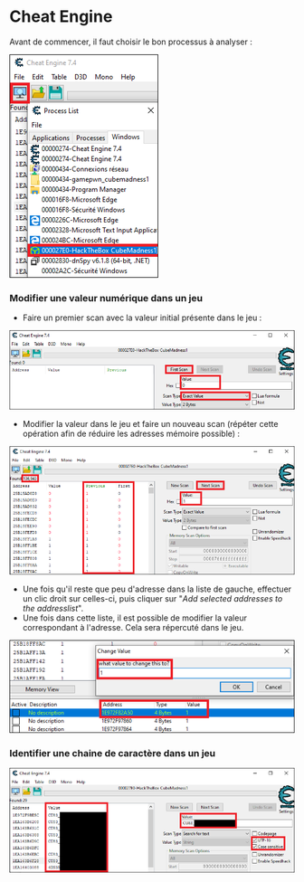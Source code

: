 # Cheat Engine

Avant de commencer, il faut choisir le bon processus à analyser :&#x20;

![](../.gitbook/assets/cheat-engine-process.png)

### Modifier une valeur numérique dans un jeu

* Faire un premier scan avec la valeur initial présente dans le jeu :&#x20;

![](../.gitbook/assets/cheat-engine-first-scan.png)

* Modifier la valeur dans le jeu et faire un nouveau scan (répéter cette opération afin de réduire les adresses mémoire possible) :&#x20;

![](../.gitbook/assets/cheat-engine-second-scan.png)

* Une fois qu'il reste que peu d'adresse dans la liste de gauche, effectuer un clic droit sur celles-ci, puis cliquer sur "_Add selected addresses to the addresslist_".
* Une fois dans cette liste, il est possible de modifier la valeur correspondant à l'adresse. Cela sera répercuté dans le jeu.

![](../.gitbook/assets/cheat-engine-modify-numeric-value.png)

### Identifier une chaine de caractère dans un jeu

![](../.gitbook/assets/cheat-engine-string.png)
